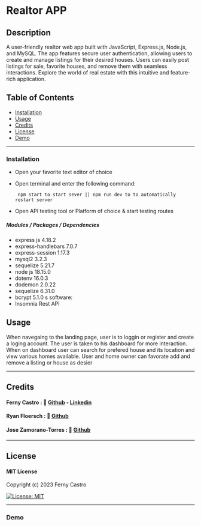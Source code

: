 # Realtor APP

## Description

A user-friendly realtor web app built with JavaScript, Express.js, Node.js, and MySQL. The app features secure user authentication, allowing users to create and manage listings for their desired houses. Users can easily post listings for sale, favorite houses, and remove them with seamless interactions. Explore the world of real estate with this intuitive and feature-rich application.

## Table of Contents

- [Installation](#installation)
- [Usage](#usage)
- [Credits](#credits)
- [License](#license)
- [Demo](#demo)

---

### Installation
- Open your favorite text editor of choice
- Open terminal and enter the following command:

   `` npm start to start sever || npm run dev to to automatically restart server``
   
- Open API testing tool or Platform of choice & start testing routes

##### **Modules / Packages / Dependencies**

- express js    4.18.2
- express-handlebars    7.0.7
- express-session   1.17.3
- mysql2    3.2.3
- sequelize 5.21.7
- node js   18.15.0
- dotenv    16.0.3
- dodemon   2.0.22
- sequelize 6.31.0
- bcrypt 5.1.0
s
software:
- Insomnia Rest API


## Usage

When navegaing to the landing page, user is to loggin or register and create a loging account.
   The user is taken to his dashboard for more interaction.
      When on dashboard user can search for prefered house and its location and view various homes available.
         User and home owner can favorate add and remove a listing or house as desier 

---

## Credits

#### Ferny Castro : 🔗 [Github](https://github.com/FernyCastro8)   -   [Linkedin](https://www.linkedin.com/in/ferny-castro/)

#### Ryan Floersch :    🔗 [Github](https://github.com/RyanmFloersch)

#### Jose Zamorano-Torres :  🔗 [Github](https://github.com/jzamorano20)


---

## License

#### MIT License

Copyright (c) 2023 Ferny Castro

[![License: MIT](https://img.shields.io/badge/License-MIT-yellow.svg)](https://opensource.org/licenses/MIT)

---

### Demo

